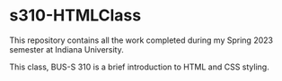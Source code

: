 # s310-HTMLClass

This repository contains all the work completed during my Spring 2023 semester at Indiana University.

This class, BUS-S 310 is a brief introduction to HTML and CSS styling.
